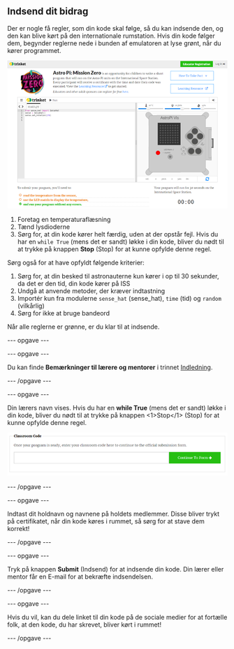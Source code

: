 ## Indsend dit bidrag

Der er nogle få regler, som din kode skal følge, så du kan indsende den, og den kan blive kørt på den internationale rumstation. Hvis din kode følger dem, begynder reglerne nede i bunden af emulatoren at lyse grønt, når du kører programmet.

![Validering](images/validation.png)

1. Foretag en temperaturaflæsning
2. Tænd lysdioderne
3. Sørg for, at din kode kører helt færdig, uden at der opstår fejl. Hvis du har en `while True` (mens det er sandt) løkke i din kode, bliver du nødt til at trykke på knappen **Stop** (Stop) for at kunne opfylde denne regel.

Sørg også for at have opfyldt følgende kriterier:

1. Sørg for, at din besked til astronauterne kun kører i op til 30 sekunder, da det er den tid, din kode kører på ISS
2. Undgå at anvende metoder, der kræver indtastning
3. Importér kun fra modulerne `sense_hat` (sense_hat), `time` (tid) og `random` (vilkårlig)
4. Sørg for ikke at bruge bandeord

Når alle reglerne er grønne, er du klar til at indsende.

\--- opgave \---

\--- opgave \---

Du kan finde **Bemærkninger til lærere og mentorer** i trinnet [Indledning](https://projects.raspberrypi.org/en/projects/astro-pi-mission-zero/1).

\--- /opgave \---

\--- opgave \---

Din lærers navn vises. Hvis du har en **while True** (mens det er sandt) løkke i din kode, bliver du nødt til at trykke på knappen <1>Stop</1> (Stop) for at kunne opfylde denne regel.

![Fortsæt til formular](images/continue-to-form.png)

\--- /opgave \---

\--- opgave \---

Indtast dit holdnavn og navnene på holdets medlemmer. Disse bliver trykt på certifikatet, når din kode køres i rummet, så sørg for at stave dem korrekt!

\--- /opgave \---

\--- opgave \---

Tryk på knappen **Submit** (Indsend) for at indsende din kode. Din lærer eller mentor får en E-mail for at bekræfte indsendelsen.

\--- /opgave \---

\--- opgave \---

Hvis du vil, kan du dele linket til din kode på de sociale medier for at fortælle folk, at den kode, du har skrevet, bliver kørt i rummet!

\--- /opgave \---